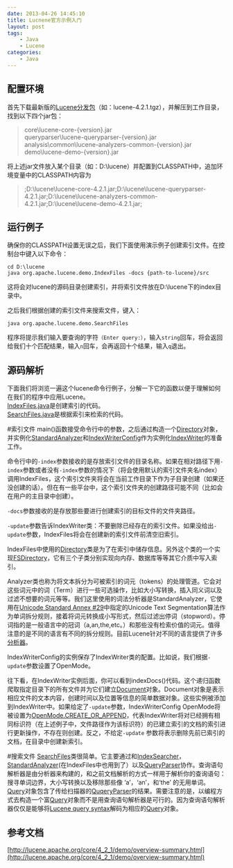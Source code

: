 ```yaml
---
date: 2013-04-26 14:45:10
title: Lucnene官方示例入门
layout: post
tags:
    - Java
    - Lucene
categories:
    - Java
---
```

配置环境
-------
首先下载最新版的[Lucene分发包](http://www.apache.org/dyn/closer.cgi/lucene/java/)（如：lucene-4.2.1.tgz），并解压到工作目录，找到以下四个jar包：

>core\lucene-core-{version}.jar  
>queryparser\lucene-queryparser-{version}.jar  
>analysis\common\lucene-analyzers-common-{version}.jar  
>demo\lucene-demo-{version}.jar  

将上述jar文件放入某个目录（如：D:\lucene）并配置到CLASSPATH中，追加环境变量中的CLASSPATH内容为

>;D:\lucene\lucene-core-4.2.1.jar;D:\lucene\lucene-queryparser-4.2.1.jar;D:\lucene\lucene-analyzers-common-4.2.1.jar;D:\lucene\lucene-demo-4.2.1.jar;

运行例子
-------
确保你的CLASSPATH设置无误之后，我们下面使用演示例子创建索引文件。在控制台中键入以下命令：

    cd D:\lucene
    java org.apache.lucene.demo.IndexFiles -docs {path-to-lucene}/src

这将会对lucene的源码目录创建索引，并将索引文件放在D:\lucene下的index目录中。

之后我们根据创建的索引文件来搜索文件，键入：

    java org.apache.lucene.demo.SearchFiles
    
程序将提示我们输入要查询的字符`（Enter query:）`，输入`string`回车，将会返回给我们十个匹配结果，输入`n`回车，会再返回十个结果，输入`q`退出。

源码解析
-------
下面我们将浏览一遍这个lucene命令行例子，分解一下它的函数以便于理解如何在我们的程序中应用Lucene。  
[IndexFiles.java](http://lucene.apache.org/core/4_2_1/demo/src-html/org/apache/lucene/demo/IndexFiles.html)是创建索引的代码。  
[SearchFiles.java](http://lucene.apache.org/core/4_2_1/demo/src-html/org/apache/lucene/demo/SearchFiles.html)是根据索引来检索的代码。

#索引文件
main()函数接受命令行中的参数，之后通过构造一个[Directory](http://lucene.apache.org/core/4_2_1/core/org/apache/lucene/store/Directory.html)对象，并实例化[StandardAnalyzer](http://lucene.apache.org/core/4_2_1/analyzers-common/org/apache/lucene/analysis/standard/StandardAnalyzer.html)和[IndexWriterConfig](http://lucene.apache.org/core/4_2_1/core/org/apache/lucene/index/IndexWriterConfig.html)作为实例化[IndexWriter](http://lucene.apache.org/core/4_2_1/core/org/apache/lucene/index/IndexWriter.html)的准备工作。

命令行中的`-index`参数接收的是存放索引文件的目录名称。如果在相对路径下用`-index`参数或者没有`-index`参数的情况下（将会使用默认的索引文件夹名index）调用IndexFiles，这个索引文件夹将会在当前工作目录下作为子目录创建（如果还没创建的话）。但在有一些平台中，这个索引文件夹的创建路径可能不同（比如会在用户的主目录中创建）。

`-docs`参数接收的是存放那些要进行创建索引的目标文件的文件夹路径。

`-update`参数告诉IndexWriter类：不要删除已经存在的索引文件。如果没给出`-update`参数，IndexFiles将会在创建新的索引文件前清空旧索引。

IndexFiles中使用的[Directory](http://lucene.apache.org/core/4_2_1/core/org/apache/lucene/store/Directory.html)类是为了在索引中储存信息。另外这个类的一个实现[FSDirectory](http://lucene.apache.org/core/4_2_1/core/org/apache/lucene/store/FSDirectory.html)，它有三个子类分别实现向内存、数据库等等其它介质中写入索引。

Analyzer类也称为将文本拆分为可被索引的词元（tokens）的处理管道。它会对这些词元中的词（Term）进行一些可选操作，比如大小写转换，插入同义词以及过滤不想要的词元等等。我们这里使用的词法分析器是StandardAnalyzer，它使用在[Unicode Standard Annex #29](http://unicode.org/reports/tr29/)中指定的Unicode Text Segmentation算法作为单词拆分规则，接着将词元转换成小写形式，然后过滤出停词（stopword）。停词指的是一般语言中的冠词（a,an,the,etc。）和那些没有检索价值的词元。值得注意的是不同的语言有不同的拆分规则。目前Lucene针对不同的语言提供了许多[分析器](http://lucene.apache.org/core/4_2_1/analyzers-common/overview-summary.html)。

IndexWriterConfig的实例保存了IndexWriter类的配置。比如说，我们根据`-update`参数设置了OpenMode。

往下看，在IndexWriter实例后面，你可以看到indexDocs()代码。这个递归函数爬取指定目录下的所有文件并为它们建立[Document](http://lucene.apache.org/core/4_2_1/core/org/apache/lucene/document/Document.html)对象。Document对象是表示相应文件的文本内容，创建时间以及位置等信息的简单数据对象。这些实例被添加到IndexWriter中。如果给定了`-update`参数，IndexWriterConfig OpenMode将被设置为[OpenMode.CREATE_OR_APPEND](http://lucene.apache.org/core/4_2_1/core/org/apache/lucene/index/IndexWriterConfig.OpenMode.html#CREATE_OR_APPEND)，代表IndexWriter将对已经拥有相同标识符（在上述例子中，文件路径作为该标识符）的已建立索引的文档的索引进行更新操作，不存在则创建。反之，不给定`-update` 参数将表示删除先前已索引的文档，在目录中创建新索引。

#搜索文件
[SearchFiles](http://lucene.apache.org/core/4_2_1/demo/src-html/org/apache/lucene/demo/SearchFiles.html)类很简单。它主要通过和[IndexSearcher](http://lucene.apache.org/core/4_2_1/core/org/apache/lucene/search/IndexSearcher.html)，[StandardAnalyzer](http://lucene.apache.org/core/4_2_1/analyzers-common/org/apache/lucene/analysis/standard/StandardAnalyzer.html)(在IndexFiles中也用到了）以及[QueryParser](http://lucene.apache.org/core/4_2_1/queryparser/org/apache/lucene/queryparser/classic/QueryParser.html)协作。查询语句解析器是由分析器来构建的，和之前文档解析的方式一样用于解析你的查询语句：搜寻单词边界，大小写转换以及移除那些像 ‘a’，‘an’，和‘the’ 的无用单词。[Query](http://lucene.apache.org/core/4_2_1/core/org/apache/lucene/search/Query.html)对象包含了传给扫描器的[QuqeryParser](http://lucene.apache.org/core/4_2_1/queryparser/org/apache/lucene/queryparser/classic/QueryParser.html)的结果。需要注意的是，以编程方式去构造一个富[Query](http://lucene.apache.org/core/4_2_1/core/org/apache/lucene/search/Query.html)对象而不是用查询语句解析器是可行的。因为查询语句解析器仅仅是能够将[Lucene query syntax](http://lucene.apache.org/core/4_2_1/queryparser/org/apache/lucene/queryparser/classic/package-summary.html#package_description)解码为相应的[Query](http://lucene.apache.org/core/4_2_1/core/org/apache/lucene/search/Query.html)对象。

参考文档
-------
[http://lucene.apache.org/core/4_2_1/demo/overview-summary.html](http://lucene.apache.org/core/4_2_1/demo/overview-summary.html)
